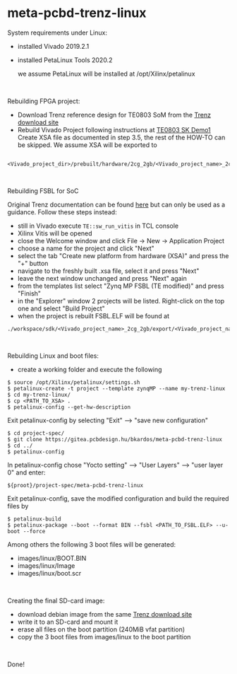 # meta-pcbd-trenz-linux

System requirements under Linux:
- installed Vivado 2019.2.1
- installed PetaLinux Tools 2020.2

  we assume PetaLinux will be installed at /opt/Xilinx/petalinux
<br/>

Rebuilding FPGA project:
- Download Trenz reference design for TE0803 SoM from the [Trenz download site](https://shop.trenz-electronic.de/Download/?path=Trenz_Electronic/Modules_and_Module_Carriers/5.2x7.6/TE0803/Reference_Design/2019.2/SK_DEMO1)
- Rebuild Vivado Project following instructions at [TE0803 SK Demo1](https://wiki.trenz-electronic.de/display/PD/TE0803+SK+Demo1)
Create XSA file as documented in step 3.5, the rest of the HOW-TO can be skipped. We assume XSA will be exported to 
```
    <Vivado_project_dir>/prebuilt/hardware/2cg_2gb/<Vivado_project_name>_2cg_2gb.xsa
```
<br/>

Rebuilding FSBL for SoC

Original Trenz documentation can be found [here](https://wiki.trenz-electronic.de/display/PD/Project+Delivery+-+Xilinx+devices#ProjectDeliveryXilinxdevices-DesignEnvironment:Usage) but can only be used as a guidance. Follow these steps instead:
- still in Vivado execute `TE::sw_run_vitis` in TCL console
- Xilinx Vitis will be opened
- close the Welcome window and click File -> New -> Application Project
- choose a name for the project and click "Next"
- select the tab "Create new platform from hardware (XSA)" and press the "+" button
- navigate to the freshly built .xsa file, select it and press "Next"
- leave the next window unchanged and press "Next" again
- from the templates list select "Zynq MP FSBL (TE modified)" and press "Finish"
- in the "Explorer" window 2 projects will be listed. Right-click on the top one and select "Build Project"
- when the project is rebuilt FSBL.ELF will be found at
```
./workspace/sdk/<Vivado_project_name>_2cg_2gb/export/<Vivado_project_name>_2cg_2gb/sw/<Vivado_project_name>_2cg_2gb/boot/fsbl.elf
```
<br/>

Rebuilding Linux and boot files:
- create a working folder and execute the following
```
$ source /opt/Xilinx/petalinux/settings.sh
$ petalinux-create -t project --template zynqMP --name my-trenz-linux
$ cd my-trenz-linux/
$ cp <PATH_TO_XSA> .
$ petalinux-config --get-hw-description
```
Exit petalinux-config by selecting "Exit" --> "save new configuration"
```
$ cd project-spec/
$ git clone https://gitea.pcbdesign.hu/bkardos/meta-pcbd-trenz-linux
$ cd ../
$ petalinux-config
```
In petalinux-config chose "Yocto setting" --> "User Layers" --> "user layer 0" and enter:
```
${proot}/project-spec/meta-pcbd-trenz-linux
```
Exit petalinux-config, save the modified configuration and build the required files by
```
$ petalinux-build
$ petalinux-package --boot --format BIN --fsbl <PATH_TO_FSBL.ELF> --u-boot --force
```
Among others the following 3 boot files will be generated:
- images/linux/BOOT.BIN
- images/linux/Image
- images/linux/boot.scr
<br/>

Creating the final SD-card image:
- download debian image from the same [Trenz download site](https://shop.trenz-electronic.de/Download/?path=Trenz_Electronic/Modules_and_Module_Carriers/5.2x7.6/TE0803/Reference_Design/2019.2/SK_DEMO1)
- write it to an SD-card and mount it
- erase all files on the boot partition (240MiB vfat partition)
- copy the 3 boot files from images/linux to the boot partition
<br/>

Done!
<br/>

